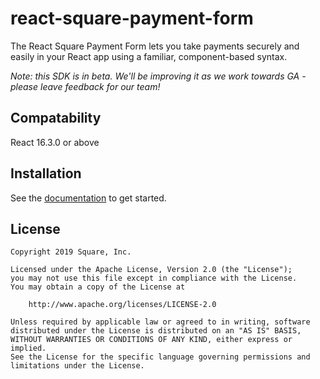 # react-square-payment-form

The React Square Payment Form lets you take payments securely and easily
in your React app using a familiar, component-based syntax.

*Note: this SDK is in beta. We'll be improving it as we work towards GA - please
leave feedback for our team!*

## Compatability

React 16.3.0 or above

## Installation

See the [documentation](https://square.github.io/react-square-payment-form) to get started.

## License

```
Copyright 2019 Square, Inc.

Licensed under the Apache License, Version 2.0 (the "License");
you may not use this file except in compliance with the License.
You may obtain a copy of the License at

    http://www.apache.org/licenses/LICENSE-2.0

Unless required by applicable law or agreed to in writing, software
distributed under the License is distributed on an "AS IS" BASIS,
WITHOUT WARRANTIES OR CONDITIONS OF ANY KIND, either express or implied.
See the License for the specific language governing permissions and
limitations under the License.
```